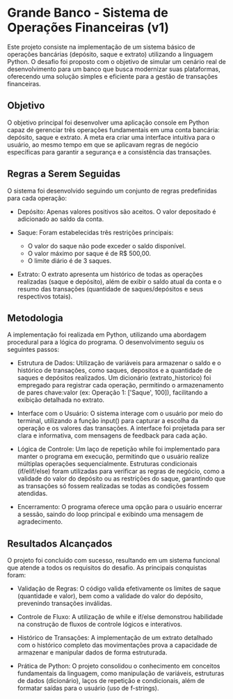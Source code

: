 # Grande Banco - Sistema de Operações Financeiras (v1)
Este projeto consiste na implementação de um sistema básico de operações bancárias (depósito, saque e extrato) utilizando a linguagem Python. O desafio foi proposto com o objetivo de simular um cenário real de desenvolvimento para um banco que busca modernizar suas plataformas, oferecendo uma solução simples e eficiente para a gestão de transações financeiras.

## Objetivo
O objetivo principal foi desenvolver uma aplicação console em Python capaz de gerenciar três operações fundamentais em uma conta bancária: depósito, saque e extrato. A meta era criar uma interface intuitiva para o usuário, ao mesmo tempo em que se aplicavam regras de negócio específicas para garantir a segurança e a consistência das transações.

## Regras a Serem Seguidas
O sistema foi desenvolvido seguindo um conjunto de regras predefinidas para cada operação:

- Depósito: Apenas valores positivos são aceitos. O valor depositado é adicionado ao saldo da conta.

- Saque: Foram estabelecidas três restrições principais:
  - O valor do saque não pode exceder o saldo disponível.
  - O valor máximo por saque é de R$ 500,00.
  - O limite diário é de 3 saques.

- Extrato: O extrato apresenta um histórico de todas as operações realizadas (saque e depósito), além de exibir o saldo atual da conta e o resumo das transações (quantidade de saques/depósitos e seus respectivos totais).

## Metodologia
A implementação foi realizada em Python, utilizando uma abordagem procedural para a lógica do programa. O desenvolvimento seguiu os seguintes passos:

- Estrutura de Dados: Utilização de variáveis para armazenar o saldo e o histórico de transações, como saques, depositos e a quantidade de saques e depósitos realizados. Um dicionário (extrato_historico) foi empregado para registrar cada operação, permitindo o armazenamento de pares chave:valor (ex: Operação 1: ['Saque', 100]), facilitando a exibição detalhada no extrato.

- Interface com o Usuário: O sistema interage com o usuário por meio do terminal, utilizando a função input() para capturar a escolha da operação e os valores das transações. A interface foi projetada para ser clara e informativa, com mensagens de feedback para cada ação.

- Lógica de Controle: Um laço de repetição while foi implementado para manter o programa em execução, permitindo que o usuário realize múltiplas operações sequencialmente. Estruturas condicionais (if/elif/else) foram utilizadas para verificar as regras de negócio, como a validade do valor do depósito ou as restrições do saque, garantindo que as transações só fossem realizadas se todas as condições fossem atendidas.

- Encerramento: O programa oferece uma opção para o usuário encerrar a sessão, saindo do loop principal e exibindo uma mensagem de agradecimento.

## Resultados Alcançados
O projeto foi concluído com sucesso, resultando em um sistema funcional que atende a todos os requisitos do desafio. As principais conquistas foram:

- Validação de Regras: O código valida efetivamente os limites de saque (quantidade e valor), bem como a validade do valor do depósito, prevenindo transações inválidas.

- Controle de Fluxo: A utilização de while e if/else demonstrou habilidade na construção de fluxos de controle lógicos e interativos.

- Histórico de Transações: A implementação de um extrato detalhado com o histórico completo das movimentações prova a capacidade de armazenar e manipular dados de forma estruturada.

- Prática de Python: O projeto consolidou o conhecimento em conceitos fundamentais da linguagem, como manipulação de variáveis, estruturas de dados (dicionário), laços de repetição e condicionais, além de formatar saídas para o usuário (uso de f-strings).
